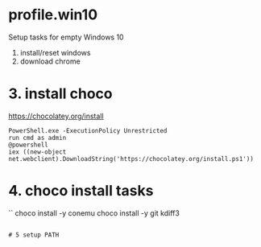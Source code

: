 # profile.win10
Setup tasks for empty Windows 10

1. install/reset windows
2. download chrome
# 3. install choco

https://chocolatey.org/install
```
PowerShell.exe -ExecutionPolicy Unrestricted
run cmd as admin
@powershell 
iex ((new-object net.webclient).DownloadString('https://chocolatey.org/install.ps1'))
```

# 4. choco install tasks

``
choco install -y conemu
choco install -y git kdiff3
```

# 5 setup PATH

